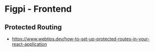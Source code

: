 # Figpi - Frontend

## Protected Routing

- https://www.webtips.dev/how-to-set-up-protected-routes-in-your-react-application
